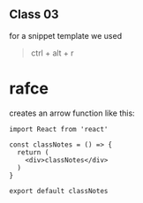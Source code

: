 ## Class 03

for a snippet template we used

> ctrl + alt + r

# rafce

creates an arrow function like this:

    import React from 'react'

    const classNotes = () => {
      return (
        <div>classNotes</div>
      )
    }

    export default classNotes

